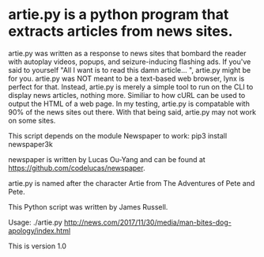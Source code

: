 # artie.py is a python program that extracts articles from news sites.  

artie.py was written as a response to news sites that bombard the reader with autoplay videos, popups, and seizure-inducing flashing ads.  If you've said to yourself "All I want is to read this damn article... ", artie.py might be for you.  artie.py was NOT meant to be a text-based web browser, lynx is perfect for that.  Instead, artie.py is merely a simple tool to run on the CLI to display news articles, nothing more. Similiar to how cURL can be used to output the HTML of a web page. In my testing, artie.py is compatable with 90% of the news sites out there.  With that being said, artie.py may not work on some sites. 

This script depends on the module Newspaper to work:
pip3 install newspaper3k

newspaper is written by Lucas Ou-Yang and can be found at https://github.com/codelucas/newspaper.  

artie.py is named after the character Artie from The Adventures of Pete and Pete.

This Python script was written by James Russell.

Usage: ./artie.py http://news.com/2017/11/30/media/man-bites-dog-apology/index.html

This is version 1.0


<a href="http://www.james-a-russell.com/blog/wp-content/uploads/2017/12/demo-artie.gif" title="artie.py Demo"/></a>
